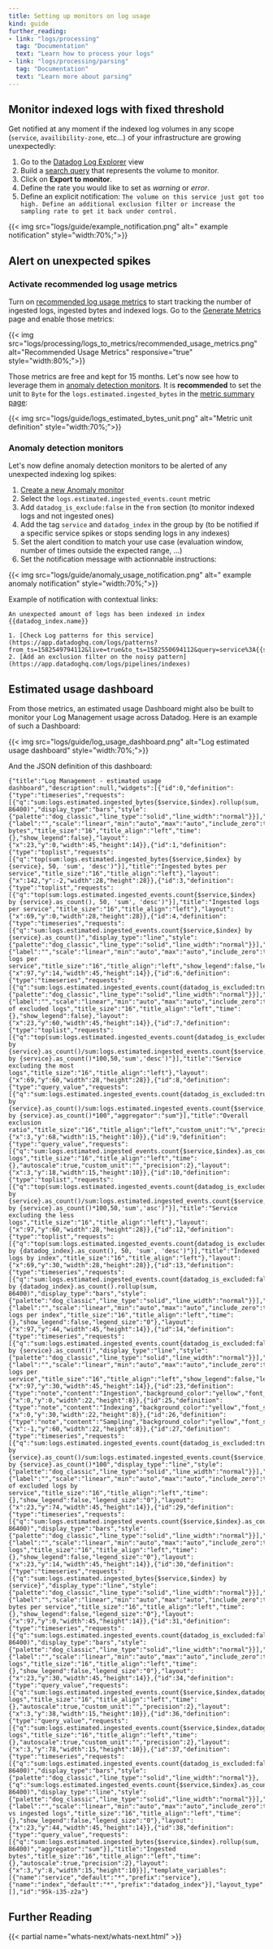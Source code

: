 ```yaml
---
title: Setting up monitors on log usage
kind: guide
further_reading:
- link: "logs/processing"
  tag: "Documentation"
  text: "Learn how to process your logs"
- link: "logs/processing/parsing"
  tag: "Documentation"
  text: "Learn more about parsing"
---
```


## Monitor indexed logs with fixed threshold

Get notified at any moment if the indexed log volumes in any scope (`service`, `availibility-zone`, etc...) of your infrastructure are growing unexpectedly:

1. Go to the [Datadog Log Explorer][1] view
2. Build a [search query][2] that represents the volume to monitor.
3. Click on **Export to monitor**.
4. Define the rate you would like to set as *warning* or *error*.
5. Define an explicit notification: `The volume on this service just got too high. Define an additional exclusion filter or increase the sampling rate to get it back under control.`

{{< img src="logs/guide/example_notification.png" alt=" example notification"  style="width:70%;">}}

## Alert on unexpected spikes

### Activate recommended log usage metrics

Turn on [recommended log usage metrics][3] to start tracking the number of ingested logs, ingested bytes and indexed logs. Go to the [Generate Metrics][5] page and enable those metrics:

{{< img src="logs/processing/logs_to_metrics/recommended_usage_metrics.png" alt="Recommended Usage Metrics" responsive="true" style="width:80%;">}}

Those metrics are free and kept for 15 months. Let's now see how to leverage them in [anomaly detection monitors][4].
It is **recommended** to set the unit to `Byte` for the `logs.estimated.ingested_bytes` in the [metric summary page][6]:

{{< img src="logs/guide/logs_estimated_bytes_unit.png" alt="Metric unit definition"  style="width:70%;">}}

### Anomaly detection monitors

Let's now define anomaly detection monitors to be alerted of any unexpected indexing log spikes:

1. [Create a new Anomaly monitor][7]
2. Select the `logs.estimated.ingested_events.count` metric
3. Add `datadog_is_exclude:false` in the `from` section (to monitor indexed logs and not ingested ones)
4. Add the tag `service` and `datadog_index` in the group by (to be notified if a specific service spikes or stops sending logs in any indexes)
5. Set the alert condition to match your use case (evaluation window, number of times outside the expected range, ...)
6. Set the notification message with actionnable instructions:

{{< img src="logs/guide/anomaly_usage_notification.png" alt=" example anomaly notification"  style="width:70%;">}}

Example of notification with contextual links:

```
An unexpected amount of logs has been indexed in index {{datadog_index.name}} 

1. [Check Log patterns for this service](https://app.datadoghq.com/logs/patterns?from_ts=1582549794112&live=true&to_ts=1582550694112&query=service%3A{{service.name}})
2. [Add an exclusion filter on the noisy pattern](https://app.datadoghq.com/logs/pipelines/indexes)
```

## Estimated usage dashboard

From those metrics, an estimated usage Dashboard might also be built to monitor your Log Management usage across Datadog.
Here is an example of such a Dashboard:

{{< img src="logs/guide/log_usage_dashboard.png" alt="Log estimated usage dashboard"  style="width:70%;">}}

And the JSON definition of this dashboard:

```
{"title":"Log Management - estimated usage dashboard","description":null,"widgets":[{"id":0,"definition":{"type":"timeseries","requests":[{"q":"sum:logs.estimated.ingested_bytes{$service,$index}.rollup(sum, 86400)","display_type":"bars","style":{"palette":"dog_classic","line_type":"solid","line_width":"normal"}}],"yaxis":{"label":"","scale":"linear","min":"auto","max":"auto","include_zero":true},"title":"Ingested bytes","title_size":"16","title_align":"left","time":{},"show_legend":false},"layout":{"x":23,"y":0,"width":45,"height":14}},{"id":1,"definition":{"type":"toplist","requests":[{"q":"top(sum:logs.estimated.ingested_bytes{$service,$index} by {service}, 50, 'sum', 'desc')"}],"title":"Ingested bytes per service","title_size":"16","title_align":"left"},"layout":{"x":142,"y":-2,"width":28,"height":28}},{"id":3,"definition":{"type":"toplist","requests":[{"q":"top(sum:logs.estimated.ingested_events.count{$service,$index} by {service}.as_count(), 50, 'sum', 'desc')"}],"title":"Ingested logs per service","title_size":"16","title_align":"left"},"layout":{"x":69,"y":0,"width":28,"height":28}},{"id":4,"definition":{"type":"timeseries","requests":[{"q":"sum:logs.estimated.ingested_events.count{$service,$index} by {service}.as_count()","display_type":"line","style":{"palette":"dog_classic","line_type":"solid","line_width":"normal"}}],"yaxis":{"label":"","scale":"linear","min":"auto","max":"auto","include_zero":true},"title":"Ingested logs per service","title_size":"16","title_align":"left","show_legend":false,"legend_size":"0"},"layout":{"x":97,"y":14,"width":45,"height":14}},{"id":6,"definition":{"type":"timeseries","requests":[{"q":"sum:logs.estimated.ingested_events.count{datadog_is_excluded:true,$service,$index}.as_count()/sum:logs.estimated.ingested_events.count{$service,$index}.as_count()*100","display_type":"line","style":{"palette":"dog_classic","line_type":"solid","line_width":"normal"}}],"yaxis":{"label":"","scale":"linear","min":"auto","max":"auto","include_zero":true},"title":"% of excluded logs","title_size":"16","title_align":"left","time":{},"show_legend":false},"layout":{"x":23,"y":60,"width":45,"height":14}},{"id":7,"definition":{"type":"toplist","requests":[{"q":"top(sum:logs.estimated.ingested_events.count{datadog_is_excluded:true,$service,$index} by {service}.as_count()/sum:logs.estimated.ingested_events.count{$service,$index} by {service}.as_count()*100,50,'sum','desc')"}],"title":"Service excluding the most logs","title_size":"16","title_align":"left"},"layout":{"x":69,"y":60,"width":28,"height":28}},{"id":8,"definition":{"type":"query_value","requests":[{"q":"sum:logs.estimated.ingested_events.count{datadog_is_excluded:true,$service,$index} by {service}.as_count()/sum:logs.estimated.ingested_events.count{$service,$index} by {service}.as_count()*100","aggregator":"sum"}],"title":"Overall exclusion ratio","title_size":"16","title_align":"left","custom_unit":"%","precision":2},"layout":{"x":3,"y":68,"width":15,"height":10}},{"id":9,"definition":{"type":"query_value","requests":[{"q":"sum:logs.estimated.ingested_events.count{$service,$index}.as_count()","aggregator":"sum"}],"title":"Ingested logs","title_size":"16","title_align":"left","time":{},"autoscale":true,"custom_unit":"","precision":2},"layout":{"x":3,"y":18,"width":15,"height":10}},{"id":10,"definition":{"type":"toplist","requests":[{"q":"top(sum:logs.estimated.ingested_events.count{datadog_is_excluded:true,$service,$index} by {service}.as_count()/sum:logs.estimated.ingested_events.count{$service,$index} by {service}.as_count()*100,50,'sum','asc')"}],"title":"Service excluding the less logs","title_size":"16","title_align":"left"},"layout":{"x":97,"y":60,"width":28,"height":28}},{"id":12,"definition":{"type":"toplist","requests":[{"q":"top(sum:logs.estimated.ingested_events.count{datadog_is_excluded:false,$service,$index} by {datadog_index}.as_count(), 50, 'sum', 'desc')"}],"title":"Indexed logs by index","title_size":"16","title_align":"left"},"layout":{"x":69,"y":30,"width":28,"height":28}},{"id":13,"definition":{"type":"timeseries","requests":[{"q":"sum:logs.estimated.ingested_events.count{datadog_is_excluded:false,$service,$index} by {datadog_index}.as_count().rollup(sum, 86400)","display_type":"bars","style":{"palette":"dog_classic","line_type":"solid","line_width":"normal"}}],"yaxis":{"label":"","scale":"linear","min":"auto","max":"auto","include_zero":true},"title":"Indexed logs per index","title_size":"16","title_align":"left","time":{},"show_legend":false,"legend_size":"0"},"layout":{"x":97,"y":44,"width":45,"height":14}},{"id":14,"definition":{"type":"timeseries","requests":[{"q":"sum:logs.estimated.ingested_events.count{datadog_is_excluded:false,$service,$index} by {service}.as_count()","display_type":"line","style":{"palette":"dog_classic","line_type":"solid","line_width":"normal"}}],"yaxis":{"label":"","scale":"linear","min":"auto","max":"auto","include_zero":true},"title":"Indexed logs per service","title_size":"16","title_align":"left","show_legend":false,"legend_size":"0"},"layout":{"x":97,"y":30,"width":45,"height":14}},{"id":23,"definition":{"type":"note","content":"Ingestion","background_color":"yellow","font_size":"24","text_align":"center","show_tick":true,"tick_pos":"50%","tick_edge":"right"},"layout":{"x":0,"y":0,"width":22,"height":8}},{"id":25,"definition":{"type":"note","content":"Indexing","background_color":"yellow","font_size":"24","text_align":"center","show_tick":true,"tick_pos":"50%","tick_edge":"right"},"layout":{"x":0,"y":30,"width":22,"height":8}},{"id":26,"definition":{"type":"note","content":"Sampling","background_color":"yellow","font_size":"24","text_align":"center","show_tick":true,"tick_pos":"50%","tick_edge":"right"},"layout":{"x":-1,"y":60,"width":22,"height":8}},{"id":27,"definition":{"type":"timeseries","requests":[{"q":"sum:logs.estimated.ingested_events.count{datadog_is_excluded:true,$service,$index} by {service}.as_count()/sum:logs.estimated.ingested_events.count{$service,$index} by {service}.as_count()*100","display_type":"line","style":{"palette":"dog_classic","line_type":"solid","line_width":"normal"}}],"yaxis":{"label":"","scale":"linear","min":"auto","max":"auto","include_zero":true},"title":"% of excluded logs by service","title_size":"16","title_align":"left","time":{},"show_legend":false,"legend_size":"0"},"layout":{"x":23,"y":74,"width":45,"height":14}},{"id":29,"definition":{"type":"timeseries","requests":[{"q":"sum:logs.estimated.ingested_events.count{$service,$index}.as_count().rollup(sum, 86400)","display_type":"bars","style":{"palette":"dog_classic","line_type":"solid","line_width":"normal"}}],"yaxis":{"label":"","scale":"linear","min":"auto","max":"auto","include_zero":true},"title":"Ingested logs","title_size":"16","title_align":"left","time":{},"show_legend":false,"legend_size":"0"},"layout":{"x":23,"y":14,"width":45,"height":14}},{"id":30,"definition":{"type":"timeseries","requests":[{"q":"sum:logs.estimated.ingested_bytes{$service,$index} by {service}","display_type":"line","style":{"palette":"dog_classic","line_type":"solid","line_width":"normal"}}],"yaxis":{"label":"","scale":"linear","min":"auto","max":"auto","include_zero":true},"title":"Ingested bytes per service","title_size":"16","title_align":"left","time":{},"show_legend":false,"legend_size":"0"},"layout":{"x":97,"y":0,"width":45,"height":14}},{"id":31,"definition":{"type":"timeseries","requests":[{"q":"sum:logs.estimated.ingested_events.count{datadog_is_excluded:false,$service,$index}.as_count().rollup(sum, 86400)","display_type":"bars","style":{"palette":"dog_classic","line_type":"solid","line_width":"normal"}}],"yaxis":{"label":"","scale":"linear","min":"auto","max":"auto","include_zero":true},"title":"Indexed logs","title_size":"16","title_align":"left","time":{},"show_legend":false,"legend_size":"0"},"layout":{"x":23,"y":30,"width":45,"height":14}},{"id":34,"definition":{"type":"query_value","requests":[{"q":"sum:logs.estimated.ingested_events.count{$service,$index,datadog_is_excluded:false}.as_count()","aggregator":"sum"}],"title":"Indexed logs","title_size":"16","title_align":"left","time":{},"autoscale":true,"custom_unit":"","precision":2},"layout":{"x":3,"y":38,"width":15,"height":10}},{"id":36,"definition":{"type":"query_value","requests":[{"q":"sum:logs.estimated.ingested_events.count{$service,$index,datadog_is_excluded:true}.as_count()","aggregator":"sum"}],"title":"Excluded logs","title_size":"16","title_align":"left","time":{},"autoscale":true,"custom_unit":"","precision":2},"layout":{"x":3,"y":78,"width":15,"height":10}},{"id":37,"definition":{"type":"timeseries","requests":[{"q":"sum:logs.estimated.ingested_events.count{datadog_is_excluded:false,$service,$index}.as_count().rollup(sum, 86400)","display_type":"bars","style":{"palette":"dog_classic","line_type":"solid","line_width":"normal"}},{"q":"sum:logs.estimated.ingested_events.count{$service,$index}.as_count().rollup(sum, 86400)","display_type":"line","style":{"palette":"dog_classic","line_type":"solid","line_width":"normal"}}],"yaxis":{"label":"","scale":"linear","min":"auto","max":"auto","include_zero":true},"title":"Indexed vs ingested logs","title_size":"16","title_align":"left","time":{},"show_legend":false,"legend_size":"0"},"layout":{"x":23,"y":44,"width":45,"height":14}},{"id":38,"definition":{"type":"query_value","requests":[{"q":"sum:logs.estimated.ingested_bytes{$service,$index}.rollup(sum, 86400)","aggregator":"sum"}],"title":"Ingested bytes","title_size":"16","title_align":"left","time":{},"autoscale":true,"precision":2},"layout":{"x":3,"y":8,"width":15,"height":10}}],"template_variables":[{"name":"service","default":"*","prefix":"service"},{"name":"index","default":"*","prefix":"datadog_index"}],"layout_type":"free","is_read_only":false,"notify_list":[],"id":"95k-i35-z2a"}
```

## Further Reading

{{< partial name="whats-next/whats-next.html" >}}

[1]: https://app.datadoghq.com/logs
[2]: /logs/explorer/search
[3]: https://docs.datadoghq.com/logs/logs_to_metrics/#recommended-usage-metrics
[4]: https://docs.datadoghq.com/monitors/monitor_types/anomaly/
[5]: https://app.datadoghq.com/logs/pipelines/generate-metrics
[6]: https://app.datadoghq.com/metric/summary?filter=logs.estimated.ingested_bytes&metric=logs.estimated.ingested_bytes
[7]: https://app.datadoghq.com/monitors#create/anomaly
